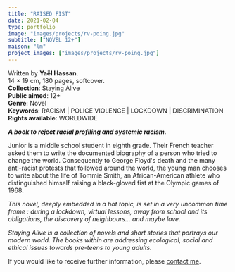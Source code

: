 ```yaml
---
title: "RAISED FIST"
date: 2021-02-04
type: portfolio
image: "images/projects/rv-poing.jpg"
subtitle: ["NOVEL 12+"]
maison: "lm"
project_images: ["images/projects/rv-poing.jpg"]
---
```


Written by **Yaël Hassan**.   
14 × 19 cm, 180 pages, softcover.   
**Collection**: Staying Alive   
**Public aimed**: 12+   
**Genre**: Novel      
**Keywords**: RACISM | POLICE VIOLENCE | LOCKDOWN | DISCRIMINATION   
**Rights available**: WORLDWIDE
     

 
***A book to reject racial profiling and systemic racism.***


Junior is a middle school student in eighth grade. Their French teacher asked them to write the documented biography of a person who tried to change the world. Consequently to George Floyd's death and the many anti-racist protests that followed around the world, the young man chooses to write about the life of Tommie Smith, an African-American athlete who distinguished himself raising a black-gloved fist at the Olympic games of 1968.

*This novel, deeply embedded in a hot topic, is set in a very uncommon time frame : during a lockdown, virtual lessons, away* *from school and its obligations, the discovery of neighbours… and maybe love.*   



*Staying Alive is a collection of novels and short stories that portrays our modern world.*
*The books within are addressing ecological, social and ethical issues towards pre-teens to young adults.*



If you would like to receive further information, please [contact me](mailto:melanie.guillaumin.edition@gmail.com).



